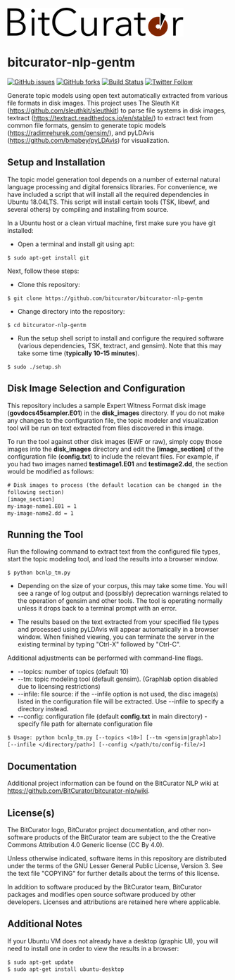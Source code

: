 ![Logo](https://github.com/BitCurator/bitcurator.github.io/blob/main/logos/BitCurator-Basic-400px.png)

# bitcurator-nlp-gentm

[![GitHub issues](https://img.shields.io/github/issues/bitcurator/bitcurator-nlp-gentm.svg)](https://github.com/bitcurator/bitcurator-nlp-gentm/issues)
[![GitHub forks](https://img.shields.io/github/forks/bitcurator/bitcurator-nlp-gentm.svg)](https://github.com/bitcurator/bitcurator-nlp-gentm/network)
[![Build Status](https://travis-ci.org/BitCurator/bitcurator-nlp-gentm.svg?branch=master)](https://travis-ci.org/BitCurator/bitcurator-nlp-gentm)
[![Twitter Follow](https://img.shields.io/twitter/follow/bitcurator.svg?style=social&label=Follow)](https://twitter.com/bitcurator)

Generate topic models using open text automatically extracted from various file formats in disk images. This project uses The Sleuth Kit (https://github.com/sleuthkit/sleuthkit) to parse file systems in disk images, textract (https://textract.readthedocs.io/en/stable/) to extract text from common file formats, gensim to generate topic models (https://radimrehurek.com/gensim/), and pyLDAvis (https://github.com/bmabey/pyLDAvis) for visualization.

## Setup and Installation

The topic model generation tool depends on a number of external natural language processing and digital forensics libraries. For convenience, we have included a script that will install all the required dependencies in Ubuntu 18.04LTS. This script will install certain tools (TSK, libewf, and several others) by compiling and installing from source.

In a Ubuntu host or a clean virtual machine, first make sure you have git installed: 

* Open a terminal and install git using apt:
```shell
$ sudo apt-get install git
```

Next, follow these steps:

* Clone this repository:
```shell
$ git clone https://github.com/bitcurator/bitcurator-nlp-gentm
```

* Change directory into the repository:
```shell
$ cd bitcurator-nlp-gentm
```

* Run the setup shell script to install and configure the required software (various dependencies, TSK, textract, and gensim). Note that this may take some time (**typically 10-15 minutes**).
```shell
$ sudo ./setup.sh
```

## Disk Image Selection and Configuration

This repository includes a sample Expert Witness Format disk image (**govdocs45sampler.E01**) in the **disk_images** directory. If you do not make any changes to the configuration file, the topic modeler and visualization tool will be run on text extracted from files discovered in this image.

To run the tool against other disk images (EWF or raw), simply copy those images into the **disk_images** directory and edit the **[image_section]** of the configuration file (**config.txt**) to include the relevant files. For example, if you had two images named **testimage1.E01** and **testimage2.dd**, the section would be modified as follows:

```shell
# Disk images to process (the default location can be changed in the following section)
[image_section]
my-image-name1.E01 = 1
my-image-name2.dd = 1
```

## Running the Tool

Run the following command to extract text from the configured file types, start the topic modeling tool, and load the results into a browser window.

```shell
$ python bcnlp_tm.py
```

* Depending on the size of your corpus, this may take some time. You will see a range of log output and (possibly) deprecation warnings related to the operation of gensim and other tools. The tool is operating normally unless it drops back to a terminal prompt with an error.

* The results based on the text extracted from your specified file types and processed using pyLDAvis will appear automatically in a browser window. When finished viewing, you can terminate the server in the existing terminal by typing "Ctrl-X" followed by "Ctrl-C".

Additional adjustments can be performed with command-line flags.

* --topics: number of topics (default 10)
* --tm: topic modeling tool (default gensim). (Graphlab option disabled due to licensing restrictions)
* --infile: file source: if the --infile option is not used, the disc image(s) listed in the configuration 
file will be extracted. Use --infile to specify a directory instead.
* --config: configuration file (default **config.txt** in main directory) - specify file path for alternate configuration file

```shell
$ Usage: python bcnlp_tm.py [--topics <10>] [--tm <gensim|graphlab>] [--infile </directory/path>] [--config </path/to/config-file/>] 
```

## Documentation

Additional project information can be found on the BitCurator NLP wiki at https://github.com/BitCurator/bitcurator-nlp/wiki.

## License(s)

The BitCurator logo, BitCurator project documentation, and other non-software products of the BitCurator team are subject to the the Creative Commons Attribution 4.0 Generic license (CC By 4.0).

Unless otherwise indicated, software items in this repository are distributed under the terms of the GNU Lesser General Public License, Version 3. See the text file "COPYING" for further details about the terms of this license.

In addition to software produced by the BitCurator team, BitCurator packages and modifies open source software produced by other developers. Licenses and attributions are retained here where applicable.

## Additional Notes

If your Ubuntu VM does not already have a desktop (graphic UI), you will need to install one in order to view the results in a browser:

```shell
$ sudo apt-get update
$ sudo apt-get install ubuntu-desktop
```
